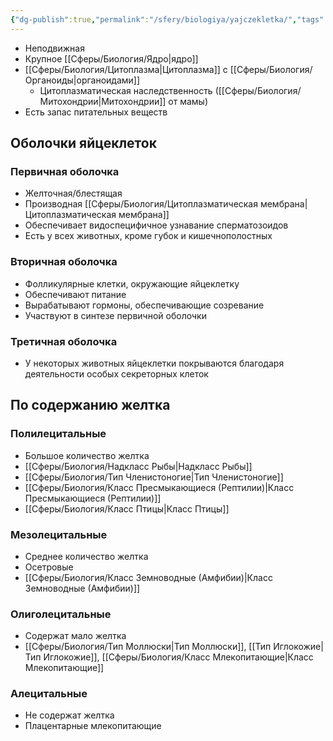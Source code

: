 ```yaml
---
{"dg-publish":true,"permalink":"/sfery/biologiya/yajczekletka/","tags":["Общаябиология"]}
---
```


- Неподвижная
- Крупное [[Сферы/Биология/Ядро\|ядро]]
- [[Сферы/Биология/Цитоплазма\|Цитоплазма]] с [[Сферы/Биология/Органоиды\|органоидами]]
	- Цитоплазматическая наследственность ([[Сферы/Биология/Митохондрии\|Митохондрии]] от мамы)
- Есть запас питательных веществ
## Оболочки яйцеклеток
### Первичная оболочка
- Желточная/блестящая
- Производная [[Сферы/Биология/Цитоплазматическая мембрана\|Цитоплазматическая мембрана]]
- Обеспечивает видоспецифичное узнавание сперматозоидов
- Есть у всех животных, кроме губок и кишечнополостных
### Вторичная оболочка
- Фолликулярные клетки, окружающие яйцеклетку
- Обеспечивают питание
- Вырабатывают гормоны, обеспечивающие созревание
- Участвуют в синтезе первичной оболочки
### Третичная оболочка
- У некоторых животных яйцеклетки покрываются благодаря деятельности особых секреторных клеток
## По содержанию желтка
### Полилецитальные
- Большое количество желтка
- [[Сферы/Биология/Надкласс Рыбы\|Надкласс Рыбы]]
- [[Сферы/Биология/Тип Членистоногие\|Тип Членистоногие]]
- [[Сферы/Биология/Класс Пресмыкающиеся (Рептилии)\|Класс Пресмыкающиеся (Рептилии)]]
- [[Сферы/Биология/Класс Птицы\|Класс Птицы]]
### Мезолецитальные
- Среднее количество желтка
- Осетровые
- [[Сферы/Биология/Класс Земноводные (Амфибии)\|Класс Земноводные (Амфибии)]]
### Олиголецитальные
- Содержат мало желтка
- [[Сферы/Биология/Тип Моллюски\|Тип Моллюски]], [[Тип Иглокожие\|Тип Иглокожие]], [[Сферы/Биология/Класс Млекопитающие\|Класс Млекопитающие]]
### Алецитальные
- Не содержат желтка
- Плацентарные млекопитающие
